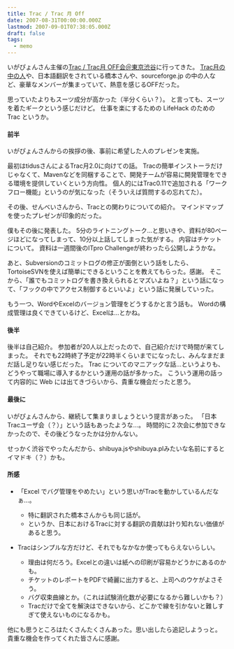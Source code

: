 ```yaml
---
title: Trac / Trac 月 Off
date: 2007-08-31T00:00:00.000Z
lastmod: 2007-09-01T07:38:05.000Z
draft: false
tags:
  - memo
---
```


いがぴょんさん主催の[Trac / Trac月 OFF会＠東京渋谷](http://www.igapyon.jp/igapyon/diary/2007/ig070820.html)に行ってきた。 [Trac月の中の人](http://tidus.ultimania.org/diary/)や、日本語翻訳をされている橋本さんや、sourceforge.jp の中の人など、豪華なメンバーが集まっていて、熱意を感じるOFFだった。

思っていたよりもスーツ成分が高かった（半分くらい？）。 と言っても、スーツを着たギークという感じだけど。 仕事を楽にするための LifeHack のための Trac というか。

#### 前半

いがぴょんさんからの挨拶の後、事前に希望した人のプレゼンを実施。

最初はtidusさんによるTrac月2.0に向けての話。 Tracの簡単インストーラだけじゃなくて、Mavenなどを同梱することで、開発チームが容易に開発管理をできる環境を提供していくという方向性。 個人的にはTrac0.11で追加される「ワークフロー機能」というのが気になった（そういえば質問するの忘れてた）。

その後、せんべいさんから、Tracとの関わりについての紹介。 マインドマップを使ったプレゼンが印象的だった。

僕もその後に発表した。 5分のライトニングトーク…と思いきや、資料が80ページほどになってしまって、10分以上話してしまった気がする。 内容はチケットについて。 資料は一週間後のITpro Challengeが終わったら公開しようかな。

あと、Subversionのコミットログの修正が面倒という話をしたら、TortoiseSVNを使えば簡単にできるということを教えてもらった。感謝。 そこから、「誰でもコミットログを書き換えられるとマズいよね？」という話になって、「フックの中でアクセス制御するといいよ」という話に発展していった。

もう一つ、WordやExcelのバージョン管理をどうするかと言う話も。 Wordの構成管理は良くできているけど、Excelは…とかね。

#### 後半

後半は自己紹介。 参加者が20人以上だったので、自己紹介だけで時間が来てしまった。 それでも22時終了予定が22時半くらいまでになったし、みんなまだまだ話し足りない感じだった。 Trac についてのマニアックな話…というよりも、どうやって職場に導入するかという運用の話が多かった。 こういう運用の話って内容的に Web には出てきづらいから、貴重な機会だったと思う。

#### 最後に

いがぴょんさんから、継続して集まりましょうという提言があった。 「日本Tracユーザ会（？）」という話もあったような…。 時間的に２次会に参加できなかったので、その後どうなったかは分かんない。

せっかく渋谷でやったんだから、shibuya.jsやshibuya.plみたいな名前にするとイマドキ（？）かも。

#### 所感

* 「Excel でバグ管理をやめたい」という思いがTracを動かしているんだなぁ…。

  * 特に翻訳された橋本さんからも同じ話が。
  * というか、日本におけるTracに対する翻訳の貢献は計り知れない価値があると思う。

* Tracはシンプルな方だけど、それでもなかなか使ってもらえないらしい。

  * 理由は何だろう。Excelとの違いは紙への印刷が容易かどうかにあるのかも。
  * チケットのレポートをPDFで綺麗に出力すると、上司へのウケがよさそう。
  * バグ収束曲線とか。（これは試験消化数が必要になるから難しいかも？）
  * Tracだけで全てを解決はできないから、どこかで線を引かないと難しすぎて使えないものになるかも。

他にも思うところはたくさんたくさんあった。思い出したら追記しようっと。 貴重な機会を作ってくれた皆さんに感謝。
